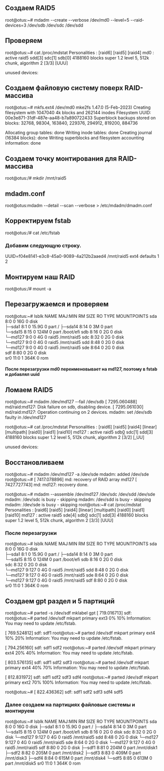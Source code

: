 ## Создаем RAID5
root@otus:~# mdadm --create --verbose /dev/md0 --level=5 --raid-devices=3 /dev/sdb /dev/sdc /dev/sdd
## Проверяем
root@otus:~# cat /proc/mdstat
Personalities : [raid6] [raid5] [raid4]
md0 : active raid5 sdd[3] sdc[1] sdb[0]
      4188160 blocks super 1.2 level 5, 512k chunk, algorithm 2 [3/3] [UUU]

unused devices: <none>

## Создаем файловую систему поверх RAID-массива
root@otus:~# mkfs.ext4 /dev/md0
mke2fs 1.47.0 (5-Feb-2023)
Creating filesystem with 1047040 4k blocks and 262144 inodes
Filesystem UUID: 00e3e871-31df-487e-aa48-b7a890722433
Superblock backups stored on blocks:
	32768, 98304, 163840, 229376, 294912, 819200, 884736

Allocating group tables: done
Writing inode tables: done
Creating journal (16384 blocks): done
Writing superblocks and filesystem accounting information: done

## Создаем точку монтирования для RAID-массива
root@otus:/# mkdir /mnt/raid5

## mdadm.conf
root@otus:mdadm --detail --scan --verbose > /etc/mdadm/dmadm.conf

## Корректируем fstab
root@otus:/# cat /etc/fstab 
### Добавим следующую строку.
UUID=f04e8141-e3c8-45a0-9089-4a212b2aaed4	/mnt/raid5  ext4	defaults    1 2

## Монтируем наш RAID
root@otus:/# mount -a

## Перезагружаемся и проверяем

root@otus:~# lsblk
NAME    MAJ:MIN RM  SIZE RO TYPE  MOUNTPOINTS
sda       8:0    0   16G  0 disk  
├─sda1    8:1    0 15.9G  0 part  /
├─sda14   8:14   0    3M  0 part  
└─sda15   8:15   0  124M  0 part  /boot/efi
sdb       8:16   0    2G  0 disk  
└─md127     9:0    0    4G  0 raid5 /mnt/raid5
sdc       8:32   0    2G  0 disk  
└─md127     9:0    0    4G  0 raid5 /mnt/raid5
sdd       8:48   0    2G  0 disk  
└─md127     9:0    0    4G  0 raid5 /mnt/raid5
sde       8:64   0    2G  0 disk  
sdf       8:80   0    2G  0 disk  
sr0      11:0    1  364K  0 rom

#### После перезагрузки md0 переименовывает на md127, поэтому в fstab и добавлял uuid


## Ломаем RAID5
root@otus:~# mdadm /dev/md127 --fail /dev/sdb
[ 7295.060488] md/raid:md127: Disk failure on sdb, disabling device.
[ 7295.061030] md/raid:md127: Operation continuing on 2 devices.
mdadm: set /dev/sdb faulty in /dev/md127

root@otus:~# cat /proc/mdstat
Personalities : [raid6] [raid5] [raid4] [linear] [multipath] [raid0] [raid1] [raid10]
md127 : active raid5 sdb[0](F) sdc[1] sdd[3]
      4188160 blocks super 1.2 level 5, 512k chunk, algorithm 2 [3/2] [_UU]

unused devices: <none>

## Восстановливаем
root@otus:~# mdadm /dev/md127 -a /dev/sde
mdadm: added /dev/sde
root@otus:~# [ 7417.078896] md: recovery of RAID array md127
[ 7427.727743] md: md127: recovery done.

root@otus:~# mdadm --assemble /dev/md127 /dev/sdc /dev/sdd /dev/sde
mdadm: /dev/sdc is busy - skipping
mdadm: /dev/sdd is busy - skipping
mdadm: /dev/sde is busy - skipping
root@otus:~# cat /proc/mdstat
Personalities : [raid6] [raid5] [raid4] [linear] [multipath] [raid0] [raid1] [raid10]
md127 : active raid5 sde[4] sdb[0](F) sdc[1] sdd[3]
      4188160 blocks super 1.2 level 5, 512k chunk, algorithm 2 [3/3] [UUU]

### После перезагрузки
root@otus:~# lsblk
NAME    MAJ:MIN RM  SIZE RO TYPE  MOUNTPOINTS
sda       8:0    0   16G  0 disk  
├─sda1    8:1    0 15.9G  0 part  /
├─sda14   8:14   0    3M  0 part  
└─sda15   8:15   0  124M  0 part  /boot/efi
sdb       8:16   0    2G  0 disk  
sdc       8:32   0    2G  0 disk  
└─md127   9:127  0    4G  0 raid5 /mnt/raid5
sdd       8:48   0    2G  0 disk  
└─md127   9:127  0    4G  0 raid5 /mnt/raid5
sde       8:64   0    2G  0 disk  
└─md127   9:127  0    4G  0 raid5 /mnt/raid5
sdf       8:80   0    2G  0 disk  
sr0      11:0    1  364K  0 rom 

## Создаем gpt раздел и 5 партиций
root@otus:~# parted -s /dev/sdf mklabel gpt
[  719.016713]  sdf:
root@otus:~# parted /dev/sdf mkpart primary ext3 0% 10%
Information: You may need to update /etc/fstab.

[  769.524812]  sdf: sdf1
root@otus:~# parted /dev/sdf mkpart primary ext4 10% 20%
Information: You may need to update /etc/fstab.

[  794.256160]  sdf: sdf1 sdf2
root@otus:~# parted /dev/sdf mkpart primary ext4 20% 40%
Information: You may need to update /etc/fstab.

[  803.576135]  sdf: sdf1 sdf2 sdf3
root@otus:~# parted /dev/sdf mkpart primary ext4 40% 70%
Information: You may need to update /etc/fstab.

[  812.831972]  sdf: sdf1 sdf2 sdf3 sdf4
root@otus:~# parted /dev/sdf mkpart primary ext2 70% 100%
Information: You may need to update /etc/fstab.

root@otus:~# [  822.436362]  sdf: sdf1 sdf2 sdf3 sdf4 sdf5

### Далее создаем на партициях файловые системы и монтируем
root@otus:~# lsblk
NAME    MAJ:MIN RM  SIZE RO TYPE  MOUNTPOINTS
sda       8:0    0   16G  0 disk
├─sda1    8:1    0 15.9G  0 part  /
├─sda14   8:14   0    3M  0 part
└─sda15   8:15   0  124M  0 part  /boot/efi
sdb       8:16   0    2G  0 disk
sdc       8:32   0    2G  0 disk
└─md127   9:127  0    4G  0 raid5 /mnt/raid5
sdd       8:48   0    2G  0 disk
└─md127   9:127  0    4G  0 raid5 /mnt/raid5
sde       8:64   0    2G  0 disk
└─md127   9:127  0    4G  0 raid5 /mnt/raid5
sdf       8:80   0    2G  0 disk
├─sdf1    8:81   0  204M  0 part  /mnt/disk1
├─sdf2    8:82   0  205M  0 part  /mnt/disk2
├─sdf3    8:83   0  409M  0 part  /mnt/disk3
├─sdf4    8:84   0  615M  0 part  /mnt/disk4
└─sdf5    8:85   0  613M  0 part  /mnt/disk5
sr0      11:0    1  364K  0 rom


